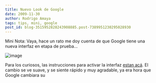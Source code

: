 ```yaml
---
title: Nuevo Look de Google
date: 2009-11-30
author: Rodrigo Amaya
tags: tips, mini, google
post_id: blog-3515952828243908885.post-7389951230295028930
---
```


Mini Nota: Vaya, hace un rato me doy cuenta de que Google tiene una nueva interfaz en etapa de prueba...

![image](https://4.bp.blogspot.com/_ayvorITawE4/SxNGfZNhJ9I/AAAAAAAACPo/OhXgS1c50A8/s320/newGoogleSrByte.png)    

Para los curiosos, las instrucciones para activar la interfaz [estan acá](https://gizmodo.com/5412801/how-to-try-the-new-google-search). El cambio se ve suave, y se siente rápido y muy agradable, ya era hora que Google cambiara su